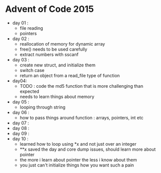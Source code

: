 # Advent of Code 2015

- day 01 :
    - file reading
    - pointers
- day 02 :
    - reallocation of memory for dynamic array
    - free() needs to be used carefully
    - extract numbers with sscanf
- day 03 :
    - create new struct, and initialize them
    - switch case
    - return an object from a read_file type of function
- day04:
    - TODO : code the md5 function that is more challenging than expected
    - needs to learn things about memory
- day 05 :
    - looping through string
- day 06 :
    - how to pass things around function : arrays, pointers, int etc
- day 07 :
- day 08 :
- day 09 :
- day 10 :
    - learned how to loop using *x and not just over an integer
    - **x saved the day and core dump issues, should learn more about pointer
    - the more i learn about pointer the less i know about them
    - you just can't initialize things how you want such a pain
